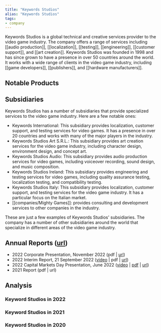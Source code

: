 ```yaml
---
title: "Keywords Studios"
alias: "Keywords Studios"
tags: 
- company
---
```


Keywords Studios is a global technical and creative services provider to the video game industry. The company offers a range of services including [[audio production]], [[localization]], [[testing]], [[engineering]], [[customer support]], and [[art creation]]. Keywords Studios was founded in 1998 and has since grown to have a presence in over 50 countries around the world. It works with a wide range of clients in the video game industry, including [[game developers]], [[publishers]], and [[hardware manufacturers]].

## Notable Products

## Subsidiaries
Keywords Studios has a number of subsidiaries that provide specialized services to the video game industry. Here are a few notable ones:

-   Keywords International: This subsidiary provides localization, customer support, and testing services for video games. It has a presence in over 20 countries and works with many of the major players in the industry.
-   Keywords Studios Art S.R.L.: This subsidiary provides art creation services for the video game industry, including character design, environment design, and concept art.
-   Keywords Studios Audio: This subsidiary provides audio production services for video games, including voiceover recording, sound design, and music composition.
-   Keywords Studios Ireland: This subsidiary provides engineering and testing services for video games, including quality assurance testing, localization testing, and compatibility testing.
-   Keywords Studios Italy: This subsidiary provides localization, customer support, and testing services for the video game industry. It has a particular focus on the Italian market.
- [[companies/Mighty Games]]: provides consulting and development services to other companies in the industry.

These are just a few examples of Keywords Studios' subsidiaries. The company has a number of other subsidiaries around the world that specialize in different areas of the video game industry.
## Annual Reports ([url](https://www.keywordsstudios.com/investors/reports-and-presentations-2/))
- 2022 Corporate Presentation, November 2022 (pdf | [url](https://www.keywordsstudios.com/content/uploads/2022/11/KWS-Corporate-Presentation-Nov-22.pdf))
- 2022 Interim Report, 21 September 2022 ([video](https://stream.brrmedia.co.uk/broadcast/6308c58fda906b287e9a045c) | pdf | [url](https://www.keywordsstudios.com/content/uploads/2022/10/KWS-H1-22-Results.pdf))
- 2022 Capital Markets Day Presentation, June 2022 ([video](https://www.youtube.com/watch?v=HXeX9Aykbo0) | [pdf](companies/reports/keywords/22-KWS-CMD-Jun-2022.pdf) | [url](https://www.keywordsstudios.com/content/uploads/2022/06/KWS-CMD-outline-charts.pdf))
- 2021 Report (pdf | url)

## Analysis
### Keyword Studios in 2022

### Keyword Studios in 2021

### Keyword Studios in 2020